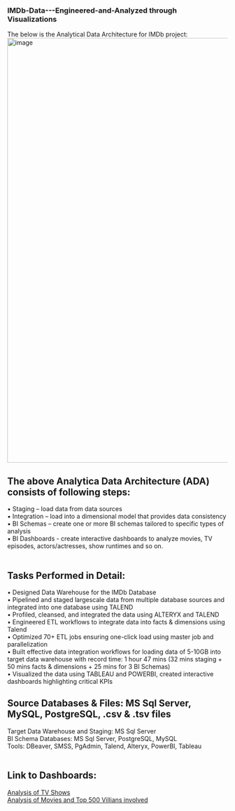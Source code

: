 ### IMDb-Data---Engineered-and-Analyzed through Visualizations

The below is the Analytical Data Architecture for IMDb project:
<img width="972" alt="image" src="https://github.com/Shrutika-Salian/IMDb-Data---Engineered-and-Visualization/assets/91072559/92beea91-98ba-4beb-8a4f-b9d114b705ce">

## The above Analytica Data Architecture (ADA) consists of following steps:<br />
▪ Staging – load data from data sources<br />
▪ Integration – load into a dimensional model that provides data consistency<br />
▪ BI Schemas – create one or more BI schemas tailored to specific types of analysis<br />
▪ BI Dashboards - create interactive dashboards to analyze movies, TV episodes, actors/actresses, show runtimes and so on.<br /><br />

## Tasks Performed in Detail:<br />
• Designed Data Warehouse for the IMDb Database <br />
• Pipelined and staged largescale data from multiple database sources and integrated into one database using TALEND <br />
• Profiled, cleansed, and integrated the data using ALTERYX and TALEND <br />
• Engineered ETL workflows to integrate data into facts & dimensions using Talend <br />
• Optimized 70+ ETL jobs ensuring one-click load using master job and parallelization <br />
• Built effective data integration workflows for loading data of 5-10GB into target data warehouse with record time:
1 hour 47 mins (32 mins staging + 50 mins facts & dimensions + 25 mins for 3 BI Schemas) <br />
• Visualized the data using TABLEAU and POWERBI, created interactive dashboards highlighting critical KPIs <br />

## Source Databases & Files: MS Sql Server, MySQL, PostgreSQL, .csv & .tsv files <br />
Target Data Warehouse and Staging: MS Sql Server <br />
BI Schema Databases: MS Sql Server, PostgreSQL, MySQL <br />
Tools: DBeaver, SMSS, PgAdmin, Talend, Alteryx, PowerBI, Tableau<br /><br />

## Link to Dashboards:<br />
[Analysis of TV Shows]([url](https://tinyurl.com/Imdb-TVShows)) <br />
[Analysis of Movies and Top 500 Villians involved]([url](https://tinyurl.com/IMDB-powerBi)https://tinyurl.com/IMDB-powerBi)

